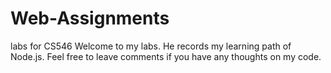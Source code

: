 # Web-Assignments
labs for CS546
Welcome to my labs. He records my learning path of Node.js.
Feel free to leave comments if you have any thoughts on my code.
